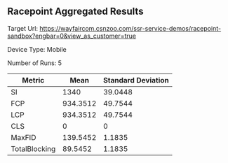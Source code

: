 ## Racepoint Aggregated Results

Target Url:
https://wayfaircom.csnzoo.com/ssr-service-demos/racepoint-sandbox?engbar=0&view_as_customer=true

Device Type: Mobile

Number of Runs: 5

| Metric        | Mean     | Standard Deviation |
| ------------- | -------- | ------------------ |
| SI            | 1340     | 39.0448            |
| FCP           | 934.3512 | 49.7544            |
| LCP           | 934.3512 | 49.7544            |
| CLS           | 0        | 0                  |
| MaxFID        | 139.5452 | 1.1835             |
| TotalBlocking | 89.5452  | 1.1835             |
